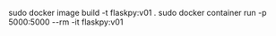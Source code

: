 sudo docker image build -t flaskpy:v01 .
sudo docker container run -p 5000:5000 --rm -it flaskpy:v01
